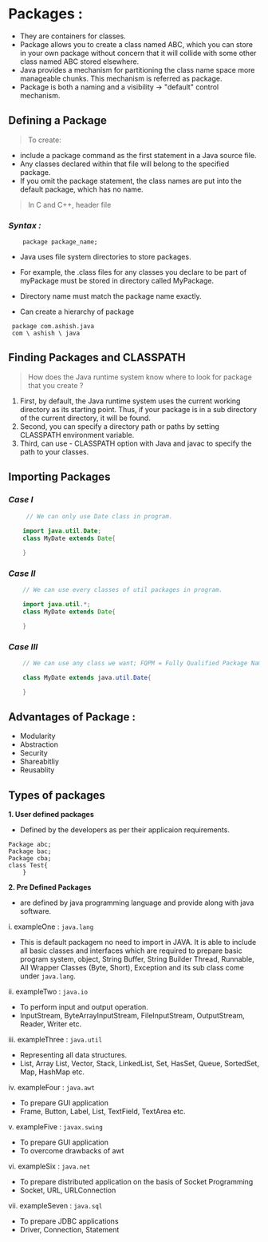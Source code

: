 # Packages :
- They are containers for classes.
- Package allows you to create a class named ABC, which you can store in 
  your own package without concern that it will collide with some other class
  named ABC stored elsewhere.
- Java provides a mechanism for partitioning the class name space more 
  manageable chunks. This mechanism is referred as package.
- Package is both a naming and a visibility → "default" control mechanism.

## Defining a Package
> To create:

- include a package command as the first statement in a Java source file.
- Any classes declared within that file will belong to the specified package.
- If you omit the package statement, the class names are put into the default package,
  which has no name.
> In C and C++, header file

### *Syntax :*
```
    package package_name;
```

- Java uses file system directories to store packages.
- For example, the .class files for any classes you declare to be part of myPackage 
  must be stored in directory called MyPackage.
- Directory name must match the package name exactly.

- Can create a hierarchy of package

```
 package com.ashish.java
 com \ ashish \ java
```
## Finding Packages and CLASSPATH
> How does the Java runtime system know where to look for package that you create ?

1. First, by default, the Java runtime system uses the current working directory as 
   its starting point. Thus, if your package is in a sub directory of the current directory, 
   it will be found.
2. Second, you can specify a directory path or paths by setting CLASSPATH environment variable.
3. Third, can use - CLASSPATH option with Java and javac to specify the path to your classes.

## Importing Packages
### *Case I*

```java
     // We can only use Date class in program.
     
    import java.util.Date;
    class MyDate extends Date{

    }
```
    
### *Case II*

```java
    // We can use every classes of util packages in program.

    import java.util.*;
    class MyDate extends Date{

    }
```
    
### *Case III*

```java
    // We can use any class we want; FQPM = Fully Qualified Package Name

    class MyDate extends java.util.Date{

    } 
```
    
## Advantages of Package :
- Modularity
- Abstraction
- Security
- Shareabitliy
- Reusablity

    
## Types of packages
**1. User defined packages**
- Defined by the developers as per their applicaion requirements.

```
Package abc; 
Package bac;  
Package cba;  
class Test{
    }
```

 **2. Pre Defined Packages**
- are defined by java programming language and provide along with java software.

i. exampleOne : `java.lang`

- This is default packagem no need to import in JAVA. It is able to include all basic classes 
  and interfaces which are required to prepare basic program system, object, String Buffer, 
  String Builder Thread, Runnable, All Wrapper Classes (Byte, Short), Exception and its 
  sub class come under `java.lang`.

ii. exampleTwo : `java.io`

- To perform input and output operation.
- InputStream, ByteArrayInputStream, FileInputStream, OutputStream, Reader, Writer etc.

iii. exampleThree : `java.util`

- Representing all data structures.
- List, Array List, Vector, Stack, LinkedList, Set, HasSet, Queue, SortedSet, Map, HashMap etc.

iv. exampleFour : `java.awt`

- To prepare GUI application
- Frame, Button, Label, List, TextField, TextArea etc.

v. exampleFive : `javax.swing`

- To prepare GUI application
- To overcome drawbacks of awt

vi. exampleSix : `java.net`

- To prepare distributed application on the basis of Socket Programming
- Socket, URL, URLConnection

vii. exampleSeven : `java.sql`

- To prepare JDBC applications
- Driver, Connection, Statement
